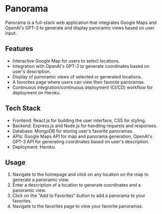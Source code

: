 # Panorama

Panorama is a full-stack web application that integrates Google Maps and OpenAI's GPT-3 to generate and display panoramic views based on user input.

## Features

- Interactive Google Map for users to select locations.
- Integration with OpenAI's GPT-3 to generate coordinates based on user's description.
- Display of panoramic views of selected or generated locations.
- A favorites page where users can view their favorite panoramas.
- Continuous integration/continuous deployment (CI/CD) workflow for deployment on Heroku.

## Tech Stack

- Frontend: React.js for building the user interface, CSS for styling.
- Backend: Express.js and Node.js for handling requests and responses.
- Database: MongoDB for storing user's favorite panoramas.
- APIs: Google Maps API for map and panorama generation, OpenAI's GPT-3 API for generating coordinates based on user's description.
- Deployment: Heroku.

## Usage

1. Navigate to the homepage and click on any location on the map to generate a panoramic view.
2. Enter a description of a location to generate coordinates and a panoramic view.
3. Click on the "Add to Favorites" button to add a panorama to your favorites.
4. Navigate to the favorites page to view your favorite panoramas.


